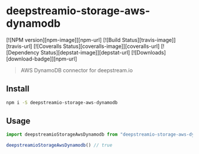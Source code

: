 # deepstreamio-storage-aws-dynamodb

[![NPM version][npm-image]][npm-url]
[![Build Status][travis-image]][travis-url]
[![Coveralls Status][coveralls-image]][coveralls-url]
[![Dependency Status][depstat-image]][depstat-url]
[![Downloads][download-badge]][npm-url]

> AWS DynamoDB connector for deepstream.io

## Install

```sh
npm i -S deepstreamio-storage-aws-dynamodb
```

## Usage

```js
import deepstreamioStorageAwsDynamodb from "deepstreamio-storage-aws-dynamodb"

deepstreamioStorageAwsDynamodb() // true
```
